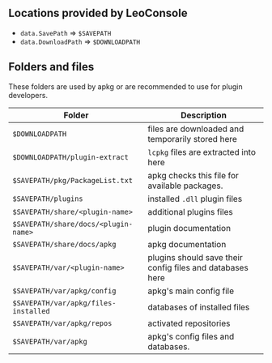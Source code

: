 
## Locations provided by LeoConsole

 - `data.SavePath` => `$SAVEPATH`
 - `data.DownloadPath` => `$DOWNLOADPATH`

## Folders and files

These folders are used by apkg or are recommended to use for plugin developers.

| Folder                               | Description                                               |
|--------------------------------------|-----------------------------------------------------------|
| `$DOWNLOADPATH`                      | files are downloaded and temporarily stored here          |
| `$DOWNLOADPATH/plugin-extract`       | `lcpkg` files are extracted into here                     |
| `$SAVEPATH/pkg/PackageList.txt`      | apkg checks this file for available packages.             |
| `$SAVEPATH/plugins`                  | installed `.dll` plugin files                             |
| `$SAVEPATH/share/<plugin-name>`      | additional plugins files                                  |
| `$SAVEPATH/share/docs/<plugin-name>` | plugin documentation                                      |
| `$SAVEPATH/share/docs/apkg`          | apkg documentation                                        |
| `$SAVEPATH/var/<plugin-name>`        | plugins should save their config files and databases here |
| `$SAVEPATH/var/apkg/config`          | apkg's main config file                                   |
| `$SAVEPATH/var/apkg/files-installed` | databases of installed files                              |
| `$SAVEPATH/var/apkg/repos`           | activated repositories                                    |
| `$SAVEPATH/var/apkg`                 | apkg's config files and databases.                        |

